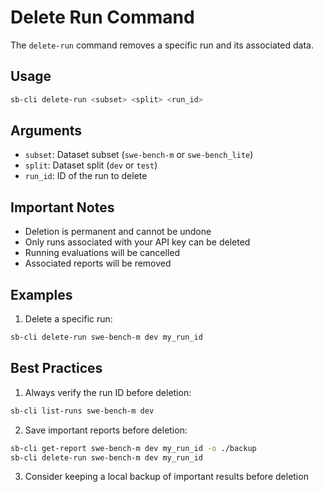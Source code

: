 # Delete Run Command

The `delete-run` command removes a specific run and its associated data.

## Usage

```bash
sb-cli delete-run <subset> <split> <run_id>
```

## Arguments

- `subset`: Dataset subset (`swe-bench-m` or `swe-bench_lite`)
- `split`: Dataset split (`dev` or `test`)
- `run_id`: ID of the run to delete

## Important Notes

- Deletion is permanent and cannot be undone
- Only runs associated with your API key can be deleted
- Running evaluations will be cancelled
- Associated reports will be removed

## Examples

1. Delete a specific run:
```bash
sb-cli delete-run swe-bench-m dev my_run_id
```

## Best Practices

1. Always verify the run ID before deletion:
```bash
sb-cli list-runs swe-bench-m dev
```

2. Save important reports before deletion:
```bash
sb-cli get-report swe-bench-m dev my_run_id -o ./backup
sb-cli delete-run swe-bench-m dev my_run_id
```

3. Consider keeping a local backup of important results before deletion

